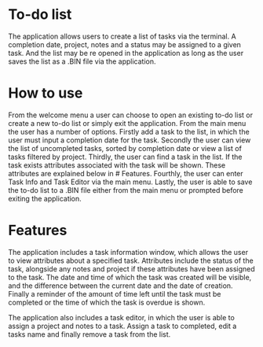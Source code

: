 # To-do list
The application allows users to create a list of tasks via the terminal. 
A completion date, project, notes and a status may be assigned to a given
task. And the list may be re opened in the application as long as the user 
saves the list as a .BIN file via the application. 

# How to use
From the welcome menu a user can choose to open an existing to-do list
or create a new to-do list or simply exit the application. From the main
menu the user has a number of options. Firstly add a task to the list, 
in which the user must input a completion date for the task. Secondly
the user can view the list of uncompleted tasks, sorted by completion date 
or view a list of tasks filtered by project. Thirdly, the user can find a
task in the list. If the task exists attributes associated with the task
will be shown. These attributes are explained below in # Features. Fourthly,
the user can enter Task Info and Task Editor via the main menu. Lastly, 
the user is able to save the to-do list to a .BIN file either from the 
main menu or prompted before exiting the application. 

# Features
The application includes a task information window, which allows the
user to view attributes about a specified task. Attributes include the
status of the task, alongside any notes and project if these attributes 
have been assigned to the task. The date and time of which the task was
created will be visible, and the difference between the current date and
the date of creation. Finally a reminder of the amount of time left until
the task must be completed or the time of which the task is overdue is 
shown.

The application also includes a task editor, in which the user is
able to assign a project and notes to a task. Assign a task to completed, 
edit a tasks name and finally remove a task from the list.
